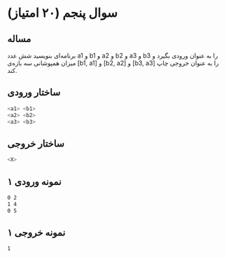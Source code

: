 # سوال پنجم (۲۰ امتیاز)

## مساله

برنامه‌ای بنویسيد شش عدد a1 و b1 و a2 و b2 و a3 و b3 را به عنوان ورودی بگيرد و ميزان همپوشانی سه بازه‌ی  [b1, a1] و [b2, a2] و [b3, a3] را به عنوان خروجی چاپ كند.

## ساختار ورودی

```sh
<a1> <b1>
<a2> <b2>
<a3> <b3>
```

## ساختار خروجی

```sh
<X>
```

## نمونه ورودی ۱

```sh
0 2
1 4
0 5
```


## نمونه خروجی ۱

```sh
1
```